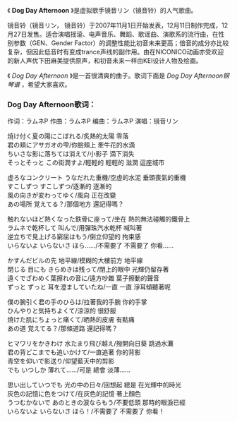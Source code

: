 

《 **Dog Day Afternoon** 》是虚拟歌手镜音リン（镜音铃）的人气歌曲。

  

镜音铃（镜音リン，
镜音铃）于2007年11月1日开始发表，12月11日制作完成，12月27日发售。适合演唱摇滚、电声音乐、舞蹈、歌谣曲、演歌系的流行曲，在性别参数（GEN、Gender
Factor）的调整性能比初音未来更高；倍音的成分亦比较复杂，但因此低音时有变成trance声线的副作用。由在NICONICO动画亦受欢迎的新人声优下田麻美提供原声，和初音未来一样由KEI设计人物及绘画。

  

《 _Dog Day Afternoon_ 》是一首很清爽的曲子。歌词下面是 _Dog Day Afternoon钢琴谱_ ，希望大家喜欢。

### Dog Day Afternoon歌词：

作词：ラムネP 作曲：ラムネP 编曲：ラムネP 演唱：镜音リン

  

焼け付く夏の陽にこぼれる/炙熱的太陽 零落  
君の頬にアサガオの雫/你臉頰上 牽牛花的水滴  
ちいさな影に落ちては消えて/小影子 滴下消失  
そっとそっと この街潤すよ/輕輕的 輕輕的 滋潤 這座城市

虚ろなコンクリート うなだれた重機/空虛的水泥 垂頭喪氣的重機  
すこしずつ すこしずつ/逐漸的 逐漸的  
風の向きが変わってゆく/風向 正在改變  
あの場所 覚えてる？/那個地方 還記得嗎？

触れないほど熱くなった鉄骨に座って/坐在 熱的無法碰觸的鐵骨上  
ラムネで乾杯して 叫んで/用彈珠汽水乾杯 喊叫著  
逆立ちで見上げる窮屈はもう/倒立仰望的 拘束感  
いらないよ いらないさ ほら……/不需要了 不需要了 你看……

かすんだビルの先 地平線/模糊的大樓前方 地平線  
閉じる 目にも きらめきは残って/閉上的眼中 光輝仍留存著  
遠くでざわめく葉擦れの音に/遠方吵雜 葉子擦動的聲音  
ずっと ずっと 耳を澄ましていたね/一直 一直 淨耳傾聽著呢

僕の腕引く君の手のひらは/拉著我的手腕 你的手掌  
ひんやりと気持ちよくて/涼涼的 很舒服  
焼けた肌にちょっと痛くて/晒熱的皮膚 有點痛  
あの道 覚えてる？/那條道路 還記得嗎？

ヒマワリをかきわけ 水たまり飛び越え/撥開向日葵 跳過水灘  
君の背どこまでも追いかけて/一直追著 你的背影  
青空を仰いで影送り/仰望藍天中的剪影  
でも いつしか 薄れて……/可是 總會 淡薄……

思い出していつでも 光の中の日々/回想起 總是 在光輝中的時光  
灰色の記憶に色をつけて/在灰色的記憶 著上顏色  
うつむかないで あのときの涙ならもう/不要低頭 那時的眼淚已經  
いらないよ いらないさ ほら！/不需要了 不需要了 你看！

